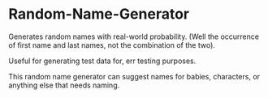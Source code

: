 # Random-Name-Generator

Generates random names with real-world probability. (Well the occurrence of first name and last names, not the combination of the two).

Useful for generating test data for, err testing purposes.

This random name generator can suggest names for babies, characters, or anything else that needs naming.
